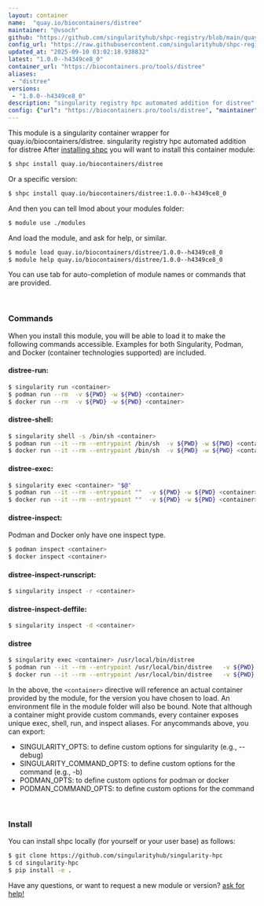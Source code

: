 ```yaml
---
layout: container
name:  "quay.io/biocontainers/distree"
maintainer: "@vsoch"
github: "https://github.com/singularityhub/shpc-registry/blob/main/quay.io/biocontainers/distree/container.yaml"
config_url: "https://raw.githubusercontent.com/singularityhub/shpc-registry/main/quay.io/biocontainers/distree/container.yaml"
updated_at: "2025-09-10 03:02:18.938832"
latest: "1.0.0--h4349ce8_0"
container_url: "https://biocontainers.pro/tools/distree"
aliases:
 - "distree"
versions:
 - "1.0.0--h4349ce8_0"
description: "singularity registry hpc automated addition for distree"
config: {"url": "https://biocontainers.pro/tools/distree", "maintainer": "@vsoch", "description": "singularity registry hpc automated addition for distree", "latest": {"1.0.0--h4349ce8_0": "sha256:46cc14910d5608c66366e3285c2d233239434e89bf1376b4323654ac427e73a1"}, "tags": {"1.0.0--h4349ce8_0": "sha256:46cc14910d5608c66366e3285c2d233239434e89bf1376b4323654ac427e73a1"}, "docker": "quay.io/biocontainers/distree", "aliases": {"distree": "/usr/local/bin/distree"}}
---
```


This module is a singularity container wrapper for quay.io/biocontainers/distree.
singularity registry hpc automated addition for distree
After [installing shpc](#install) you will want to install this container module:


```bash
$ shpc install quay.io/biocontainers/distree
```

Or a specific version:

```bash
$ shpc install quay.io/biocontainers/distree:1.0.0--h4349ce8_0
```

And then you can tell lmod about your modules folder:

```bash
$ module use ./modules
```

And load the module, and ask for help, or similar.

```bash
$ module load quay.io/biocontainers/distree/1.0.0--h4349ce8_0
$ module help quay.io/biocontainers/distree/1.0.0--h4349ce8_0
```

You can use tab for auto-completion of module names or commands that are provided.

<br>

### Commands

When you install this module, you will be able to load it to make the following commands accessible.
Examples for both Singularity, Podman, and Docker (container technologies supported) are included.

#### distree-run:

```bash
$ singularity run <container>
$ podman run --rm  -v ${PWD} -w ${PWD} <container>
$ docker run --rm  -v ${PWD} -w ${PWD} <container>
```

#### distree-shell:

```bash
$ singularity shell -s /bin/sh <container>
$ podman run --it --rm --entrypoint /bin/sh  -v ${PWD} -w ${PWD} <container>
$ docker run --it --rm --entrypoint /bin/sh  -v ${PWD} -w ${PWD} <container>
```

#### distree-exec:

```bash
$ singularity exec <container> "$@"
$ podman run --it --rm --entrypoint ""  -v ${PWD} -w ${PWD} <container> "$@"
$ docker run --it --rm --entrypoint ""  -v ${PWD} -w ${PWD} <container> "$@"
```

#### distree-inspect:

Podman and Docker only have one inspect type.

```bash
$ podman inspect <container>
$ docker inspect <container>
```

#### distree-inspect-runscript:

```bash
$ singularity inspect -r <container>
```

#### distree-inspect-deffile:

```bash
$ singularity inspect -d <container>
```


#### distree

```bash
$ singularity exec <container> /usr/local/bin/distree
$ podman run --it --rm --entrypoint /usr/local/bin/distree   -v ${PWD} -w ${PWD} <container> -c " $@"
$ docker run --it --rm --entrypoint /usr/local/bin/distree   -v ${PWD} -w ${PWD} <container> -c " $@"
```



In the above, the `<container>` directive will reference an actual container provided
by the module, for the version you have chosen to load. An environment file in the
module folder will also be bound. Note that although a container
might provide custom commands, every container exposes unique exec, shell, run, and
inspect aliases. For anycommands above, you can export:

 - SINGULARITY_OPTS: to define custom options for singularity (e.g., --debug)
 - SINGULARITY_COMMAND_OPTS: to define custom options for the command (e.g., -b)
 - PODMAN_OPTS: to define custom options for podman or docker
 - PODMAN_COMMAND_OPTS: to define custom options for the command

<br>

### Install

You can install shpc locally (for yourself or your user base) as follows:

```bash
$ git clone https://github.com/singularityhub/singularity-hpc
$ cd singularity-hpc
$ pip install -e .
```

Have any questions, or want to request a new module or version? [ask for help!](https://github.com/singularityhub/singularity-hpc/issues)